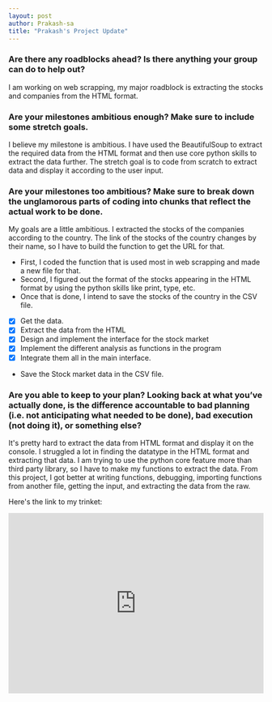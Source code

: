 ```yaml
---
layout: post
author: Prakash-sa
title: "Prakash's Project Update"
---
```


### Are there any roadblocks ahead? Is there anything your group can do to help out?
I am working on web scrapping, my major roadblock is extracting the stocks and companies from the HTML format. 

### Are your milestones ambitious enough? Make sure to include some stretch goals.
I believe my milestone is ambitious. I have used the BeautifulSoup to extract the required data from the HTML format and then use core python skills to extract the data further. The stretch goal is to code from scratch to extract data and display it according to the user input.

### Are your milestones too ambitious? Make sure to break down the unglamorous parts of coding into chunks that reflect the actual work to be done.
My goals are a little ambitious. I extracted the stocks of the companies according to the country. The link of the stocks of the country changes by their name, so I have to build the function to get the URL for that.

- First, I coded the function that is used most in web scrapping and made a new file for that.
- Second, I figured out the format of the stocks appearing in the HTML format by using the python skills like print, type, etc.
- Once that is done, I intend to save the stocks of the country in the CSV file.

- [x] Get the data.
- [x] Extract the data from the HTML
- [x] Design and implement the interface for the stock market
- [x] Implement the different analysis as functions in the program
- [x] Integrate them all in the main interface.
- Save the Stock market data in the CSV file.

### Are you able to keep to your plan? Looking back at what you’ve actually done, is the difference accountable to bad planning (i.e. not anticipating what needed to be done), bad execution (not doing it), or something else?
It's pretty hard to extract the data from HTML format and display it on the console. I struggled a lot in finding the datatype in the HTML format and extracting that data. I am trying to use the python core feature more than third party library, so I have to make my functions to extract the data.
From this project, I got better at writing functions, debugging, importing functions from another file, getting the input, and extracting the data from the raw.

Here's the link to my trinket:
<iframe src="https://trinket.io/embed/python3/54256b5176" width="100%" height="356" frameborder="0" marginwidth="0" marginheight="0" allowfullscreen></iframe>
